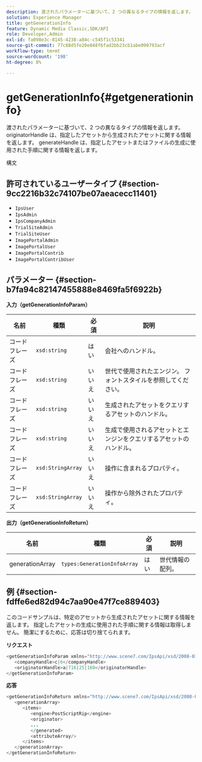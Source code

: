 ```yaml
---
description: 渡されたパラメーターに基づいて、2 つの異なるタイプの情報を返します。 originatorHandle は、指定したアセットから生成されたアセットに関する情報を返します。 generateHandle は、指定したアセットまたはファイルの生成に使用された手順に関する情報を返します。
solution: Experience Manager
title: getGenerationInfo
feature: Dynamic Media Classic,SDK/API
role: Developer,Admin
exl-id: fa098e3c-8145-4238-a84c-c545f1c53341
source-git-commit: 77c88d5fe20e048f6fad2bb23cb1abe090793acf
workflow-type: tm+mt
source-wordcount: '198'
ht-degree: 8%

---
```


# getGenerationInfo{#getgenerationinfo}

渡されたパラメーターに基づいて、2 つの異なるタイプの情報を返します。 originatorHandle は、指定したアセットから生成されたアセットに関する情報を返します。 generateHandle は、指定したアセットまたはファイルの生成に使用された手順に関する情報を返します。

構文

## 許可されているユーザータイプ {#section-9cc2216b32c74107be07aeacecc11401}

* `IpsUser`
* `IpsAdmin`
* `IpsCompanyAdmin`
* `TrialSiteAdmin`
* `TrialSiteUser`
* `ImagePortalAdmin`
* `ImagePortalUser`
* `ImagePortalContrib`
* `ImagePortalContribUser`

## パラメーター {#section-b7fa94c82147455888e8469fa5f6922b}

**入力（getGenerationInfoParam）**

| 名前 | 種類 | 必須 | 説明 |
|---|---|---|---|
| コードフレーズ | `xsd:string` | はい | 会社へのハンドル。 |
| コードフレーズ | `xsd:string` | いいえ | 世代で使用されたエンジン。 フォントスタイルを参照してください。 |
| コードフレーズ | `xsd:string` | いいえ | 生成されたアセットをクエリするアセットのハンドル。 |
| コードフレーズ | `xsd:string` | いいえ | 生成で使用されるアセットとエンジンをクエリするアセットのハンドル。 |
| コードフレーズ | `xsd:StringArray` | いいえ | 操作に含まれるプロパティ。 |
| コードフレーズ | `xsd:StringArray` | いいえ | 操作から除外されたプロパティ。 |

**出力（getGenerationInfoReturn）**

| 名前 | 種類 | 必須 | 説明 |
|---|---|---|---|
| generationArray | `types:GenerationInfoArray` | はい | 世代情報の配列。 |

## 例 {#section-fdffe6ed82d94c7aa90e47f7ce889403}

このコードサンプルは、特定のアセットから生成されたアセットに関する情報を返します。 指定したアセットの生成に使用された手順に関する情報は取得しません。 簡潔にするために、応答は切り捨てられます。

**リクエスト**

```java
<getGenerationInfoParam xmlns="http://www.scene7.com/IpsApi/xsd/2008-01-15">
   <companyHandle>c|6</companyHandle>
   <originatorHandle>a|716|25|160</originatorHandle>
</getGenerationInfoParam>
```

**応答**

```java
<getGenerationInfoReturn xmlns="http://www.scene7.com/IpsApi/xsd/2008-01-15">
   <generationArray>
      <items>
         <engine>PostScriptRip</engine>
         <originator>
         ...
         </generated>
         <attributeArray/>
      </items>
   </generationArray>
</getGenerationInfoReturn>
```
